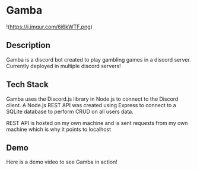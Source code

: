 # Gamba
!(https://i.imgur.com/6i6kWTF.png)
## Description
Gamba is a discord bot created to play gambling games in a discord server.
Currently deployed in multiple discord servers!

## Tech Stack
Gamba uses the Discord.js library in Node.js to connect to the Discord client.
A Node.js REST API was created using Express to connect to a SQLite database to perform CRUD on all users data.

REST API is hosted on my own machine and is sent requests from my own machine which is why it points to localhost

## Demo
Here is a demo video to see Gamba in action!
